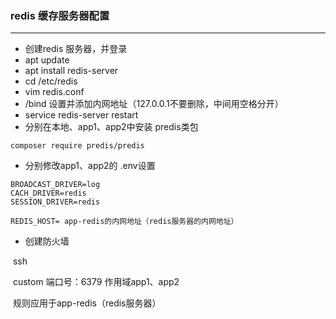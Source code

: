 ### redis 缓存服务器配置

----

* 创建redis 服务器，并登录
* apt update
* apt install redis-server
* cd /etc/redis
* vim redis.conf
* /bind   设置并添加内网地址（127.0.0.1不要删除，中间用空格分开）
* service redis-server restart
* 分别在本地、app1、app2中安装  predis类包

```
composer require predis/predis
```



* 分别修改app1、app2的 .env设置

```
BROADCAST_DRIVER=log
CACH_DRIVER=redis
SESSION_DRIVER=redis

REDIS_HOST= app-redis的内网地址（redis服务器的内网地址）

```

* 创建防火墙

​     ssh  

​     custom    端口号：6379   作用域app1、app2

​     规则应用于app-redis（redis服务器）